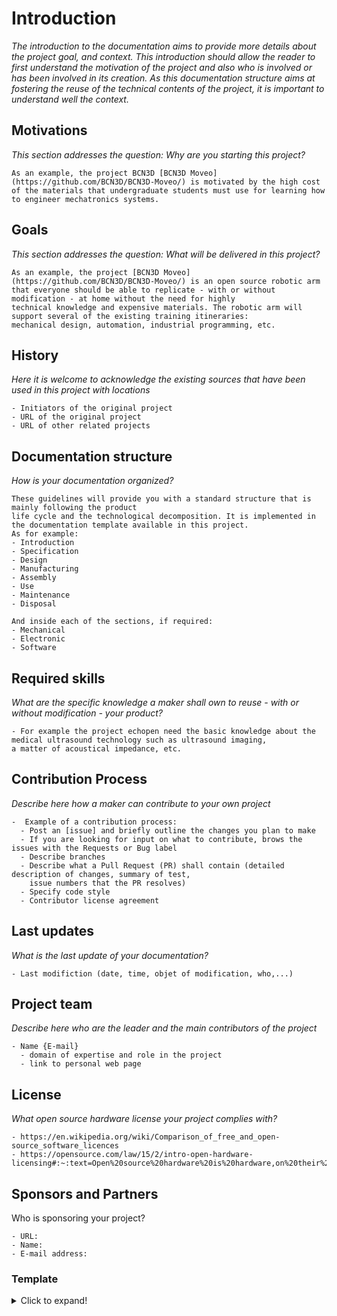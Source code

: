 # Introduction

*The introduction to the documentation aims to provide more details about the project goal, and context. This introduction should allow the reader to first understand the motivation of the project and also who is involved or has been involved in its creation. As this documentation structure aims at fostering the reuse of the technical contents of the project, it is important to understand well the context.*

## Motivations

*This section addresses the question: Why are you starting this project?*

```
As an example, the project BCN3D [BCN3D Moveo](https://github.com/BCN3D/BCN3D-Moveo/) is motivated by the high cost 
of the materials that undergraduate students must use for learning how to engineer mechatronics systems.
```

## Goals

*This section addresses the question: What will be delivered in this project?* 

```
As an example, the project [BCN3D Moveo](https://github.com/BCN3D/BCN3D-Moveo/) is an open source robotic arm 
that everyone should be able to replicate - with or without modification - at home without the need for highly 
technical knowledge and expensive materials. The robotic arm will support several of the existing training itineraries: 
mechanical design, automation, industrial programming, etc.
```

## History

*Here it is welcome to acknowledge the existing sources that have been used in this project with locations*

```
- Initiators of the original project
- URL of the original project
- URL of other related projects
```

## Documentation structure

*How is your documentation organized?*

```
These guidelines will provide you with a standard structure that is mainly following the product 
life cycle and the technological decomposition. It is implemented in the documentation template available in this project. 
As for example:
- Introduction
- Specification
- Design 
- Manufacturing
- Assembly
- Use
- Maintenance
- Disposal

And inside each of the sections, if required:
- Mechanical
- Electronic 
- Software 

```

## Required skills

*What are the specific knowledge a maker shall own to reuse - with or without modification - your product?*

```
- For example the project echopen need the basic knowledge about the medical ultrasound technology such as ultrasound imaging, 
a matter of acoustical impedance, etc.  
```

## Contribution Process

*Describe here how a maker can contribute to your own project*

```
-  Example of a contribution process:
  - Post an [issue] and briefly outline the changes you plan to make
  - If you are looking for input on what to contribute, brows the issues with the Requests or Bug label
  - Describe branches
  - Describe what a Pull Request (PR) shall contain (detailed description of changes, summary of test, 
    issue numbers that the PR resolves)
  - Specify code style 
  - Contributor license agreement
```

## Last updates 

*What is the last update of your documentation?*

```
- Last modifiction (date, time, objet of modification, who,...) 
```

## Project team

*Describe here who are the leader and the main contributors of the project*

```
- Name {E-mail}
  - domain of expertise and role in the project
  - link to personal web page
```

## License

*What open source hardware license your project complies with?*

```
- https://en.wikipedia.org/wiki/Comparison_of_free_and_open-source_software_licences
- https://opensource.com/law/15/2/intro-open-hardware-licensing#:~:text=Open%20source%20hardware%20is%20hardware,on%20their%20hardware%20at%20all.
```

## Sponsors and Partners

Who is sponsoring your project?

```
- URL:
- Name:
- E-mail address:
```

### Template
<details>
  <summary>Click to expand!</summary>
  
  #### 1. Introduction
  1. Motivation
     * ...

 2. Goal
     * ...

  3. History
     * ...
  4. Documentation structure
     * ...
  5. Required skills
     * ...
  6. Contribution process
     * ...
  7. Lasgt update
     * ...
  8. Project team
     * ...
  9. Licence
     * ...
  10. Sposors and partners
     * ...  

</details>
